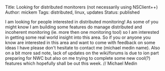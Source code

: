 Title: Looking for distributed monitorers (not necessarily using NSClient++)
Author: mickem
Tags: distributed, linux, updates
Status: published

I am looking for people interested in distributed monitoring! As some of
you might know I am building some features do manage distributed and
incoherent monitoring (ie. more then one monitoring tool) so I am
interested in getting some real world insight into this area. So if you
or anyone you know are interested in this area and want to come with
feedback on some ideas I have please don't hesitate to contact me
(michael <at> medin <dot> name). Also on a bit more sad note, lack of
updates on the wiki/forums is due to ion part preparing for NWC but also
on me trying to complete some new cool(?) features which hopefully shall
be out this week. // Michael Medin
